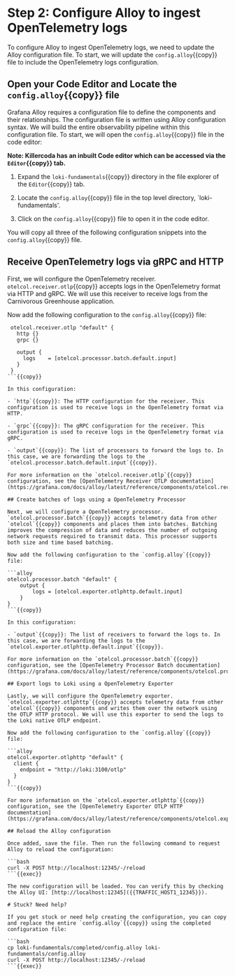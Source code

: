 # Step 2: Configure Alloy to ingest OpenTelemetry logs

To configure Alloy to ingest OpenTelemetry logs, we need to update the Alloy configuration file. To start, we will update the `config.alloy`{{copy}} file to include the OpenTelemetry logs configuration.

## Open your Code Editor and Locate the `config.alloy`{{copy}} file

Grafana Alloy requires a configuration file to define the components and their relationships. The configuration file is written using Alloy configuration syntax. We will build the entire observability pipeline within this configuration file. To start, we will open the `config.alloy`{{copy}} file in the code editor:

**Note: Killercoda has an inbuilt Code editor which can be accessed via the `Editor`{{copy}} tab.**

1. Expand the `loki-fundamentals`{{copy}} directory in the file explorer of the `Editor`{{copy}} tab.

1. Locate the `config.alloy`{{copy}} file in the top level directory, `loki-fundamentals'.

1. Click on the `config.alloy`{{copy}} file to open it in the code editor.

You will copy all three of the following configuration snippets into the `config.alloy`{{copy}} file.

## Receive OpenTelemetry logs via gRPC and HTTP

First, we will configure the OpenTelemetry receiver. `otelcol.receiver.otlp`{{copy}} accepts logs in the OpenTelemetry format via HTTP and gRPC. We will use this receiver to receive logs from the Carnivorous Greenhouse application.

Now add the following configuration to the `config.alloy`{{copy}} file:

```alloy
 otelcol.receiver.otlp "default" {
   http {}
   grpc {}

   output {
     logs    = [otelcol.processor.batch.default.input]
   }
 }
```{{copy}}

In this configuration:

- `http`{{copy}}: The HTTP configuration for the receiver. This configuration is used to receive logs in the OpenTelemetry format via HTTP.

- `grpc`{{copy}}: The gRPC configuration for the receiver. This configuration is used to receive logs in the OpenTelemetry format via gRPC.

- `output`{{copy}}: The list of processors to forward the logs to. In this case, we are forwarding the logs to the `otelcol.processor.batch.default.input`{{copy}}.

For more information on the `otelcol.receiver.otlp`{{copy}} configuration, see the [OpenTelemetry Receiver OTLP documentation](https://grafana.com/docs/alloy/latest/reference/components/otelcol.receiver.otlp/).

## Create batches of logs using a OpenTelemetry Processor

Next, we will configure a OpenTelemetry processor. `otelcol.processor.batch`{{copy}} accepts telemetry data from other `otelcol`{{copy}} components and places them into batches. Batching improves the compression of data and reduces the number of outgoing network requests required to transmit data. This processor supports both size and time based batching.

Now add the following configuration to the `config.alloy`{{copy}} file:

```alloy
otelcol.processor.batch "default" {
    output {
        logs = [otelcol.exporter.otlphttp.default.input]
    }
}
```{{copy}}

In this configuration:

- `output`{{copy}}: The list of receivers to forward the logs to. In this case, we are forwarding the logs to the `otelcol.exporter.otlphttp.default.input`{{copy}}.

For more information on the `otelcol.processor.batch`{{copy}} configuration, see the [OpenTelemetry Processor Batch documentation](https://grafana.com/docs/alloy/latest/reference/components/otelcol.processor.batch/).

## Export logs to Loki using a OpenTelemetry Exporter

Lastly, we will configure the OpenTelemetry exporter. `otelcol.exporter.otlphttp`{{copy}} accepts telemetry data from other `otelcol`{{copy}} components and writes them over the network using the OTLP HTTP protocol. We will use this exporter to send the logs to the Loki native OTLP endpoint.

Now add the following configuration to the `config.alloy`{{copy}} file:

```alloy
otelcol.exporter.otlphttp "default" {
  client {
    endpoint = "http://loki:3100/otlp"
  }
}
```{{copy}}

For more information on the `otelcol.exporter.otlphttp`{{copy}} configuration, see the [OpenTelemetry Exporter OTLP HTTP documentation](https://grafana.com/docs/alloy/latest/reference/components/otelcol.exporter.otlphttp/).

## Reload the Alloy configuration

Once added, save the file. Then run the following command to request Alloy to reload the configuration:

```bash
curl -X POST http://localhost:12345/-/reload
```{{exec}}

The new configuration will be loaded. You can verify this by checking the Alloy UI: [http://localhost:12345]({{TRAFFIC_HOST1_12345}}).

# Stuck? Need help?

If you get stuck or need help creating the configuration, you can copy and replace the entire `config.alloy`{{copy}} using the completed configuration file:

```bash
cp loki-fundamentals/completed/config.alloy loki-fundamentals/config.alloy
curl -X POST http://localhost:12345/-/reload
```{{exec}}
